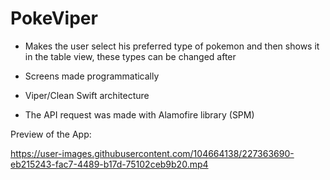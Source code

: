 # PokeViper


- Makes the user select his preferred type of pokemon and then shows it in the table view, these types can be changed after

- Screens made programmatically

- Viper/Clean Swift architecture

- The API request was made with Alamofire library (SPM)

Preview of the App:

https://user-images.githubusercontent.com/104664138/227363690-eb215243-fac7-4489-b17d-75102ceb9b20.mp4

